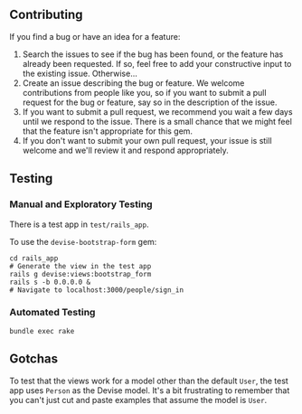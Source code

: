 ## Contributing
If you find a bug or have an idea for a feature:

1. Search the issues to see if the bug has been found, or the feature has already been requested. If so, feel free to add your constructive input to the existing issue. Otherwise...
2. Create an issue describing the bug or feature. We welcome contributions from people like you, so if you want to submit a pull request for the bug or feature, say so in the description of the issue.
3. If you want to submit a pull request, we recommend you wait a few days until we respond to the issue. There is a small chance that we might feel that the feature isn't appropriate for this gem.
4. If you don't want to submit your own pull request, your issue is still welcome and we'll review it and respond appropriately.

## Testing
### Manual and Exploratory Testing
There is a test app in `test/rails_app`.

To use the `devise-bootstrap-form` gem:

```
cd rails_app
# Generate the view in the test app
rails g devise:views:bootstrap_form
rails s -b 0.0.0.0 &
# Navigate to localhost:3000/people/sign_in
```

### Automated Testing
```
bundle exec rake
```

## Gotchas
To test that the views work for a model other than the default `User`, the test app uses `Person` as the Devise model. It's a bit frustrating to remember that you can't just cut and paste examples that assume the model is `User`.
